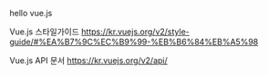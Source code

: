 hello vue.js

Vue.js 스타일가이드
https://kr.vuejs.org/v2/style-guide/#%EA%B7%9C%EC%B9%99-%EB%B6%84%EB%A5%98

Vue.js API 문서
https://kr.vuejs.org/v2/api/